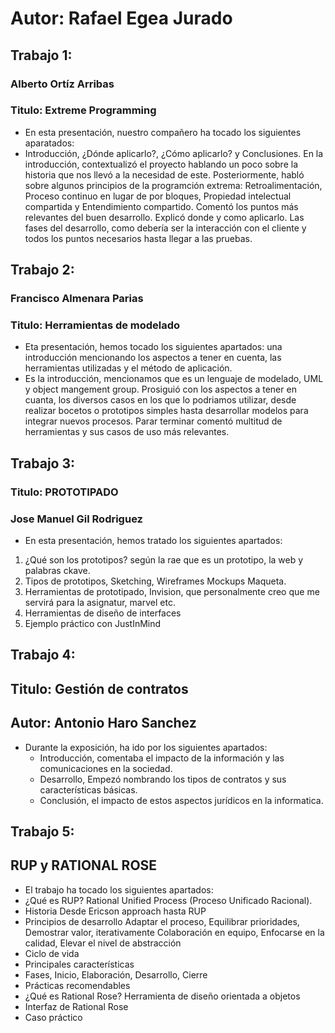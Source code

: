 # Autor: Rafael Egea Jurado




## Trabajo 1:

### Alberto Ortíz Arribas
### Titulo: Extreme Programming

- En esta presentación, nuestro compañero ha tocado los siguientes aparatados:
- Introducción, ¿Dónde aplicarlo?, ¿Cómo aplicarlo? y Conclusiones. En la introducción, contextualizó el proyecto hablando un poco sobre la historia que nos llevó
a la necesidad de este. Posteriormente, habló sobre algunos principios de la programción extrema: Retroalimentación, Proceso continuo en lugar de por bloques, Propiedad 
intelectual compartida y Entendimiento compartido. Comentó los puntos más relevantes del buen desarrollo. Explicó donde y como aplicarlo. Las fases del desarrollo, como 
debería ser la interacción con el cliente y todos los puntos necesarios hasta llegar a las pruebas.


## Trabajo 2:

### Francisco Almenara Parias
### Titulo: Herramientas de modelado

-  Eta presentación, hemos tocado los siguientes apartados: una introducción mencionando los aspectos a tener en cuenta, las herramientas utilizadas y el método de aplicación.
- Es la introducción, mencionamos que es un lenguaje de modelado, UML y object mangement group. Prosiguió con los aspectos a tener en cuanta, los diversos casos en los que
lo podriamos utilizar, desde realizar bocetos o prototipos simples hasta desarrollar modelos para integrar nuevos procesos. Parar terminar comentó multitud de herramientas y
sus casos de uso más relevantes.


## Trabajo 3:

### Titulo: PROTOTIPADO
### Jose Manuel Gil Rodriguez

- En esta presentación, hemos tratado los siguientes apartados: 
1. ¿Qué son los prototipos? según la rae que es un prototipo, la web y palabras ckave.
2. Tipos de prototipos, Sketching, Wireframes Mockups Maqueta.
3. Herramientas de prototipado, Invision, que personalmente creo que me servirá para la asignatur, marvel etc.
4. Herramientas de diseño de interfaces
5. Ejemplo práctico con JustInMind


## Trabajo 4:

## Titulo: Gestión de contratos
## Autor: Antonio Haro Sanchez

- Durante la exposición, ha ido por los siguientes apartados: 
  - Introducción, comentaba el impacto de la información y las comunicaciones en la sociedad.
  - Desarrollo, Empezó nombrando los tipos de contratos y sus características básicas.
  - Conclusión, el impacto de estos aspectos jurídicos en la informatica.


## Trabajo 5:
## RUP y RATIONAL ROSE
- El trabajo ha tocado los siguientes apartados:
- ¿Qué es RUP? Rational Unified Process (Proceso Unificado Racional).
- Historia Desde Ericson approach hasta RUP 
- Principios de desarrollo Adaptar el proceso, Equilibrar prioridades, Demostrar valor, iterativamente Colaboración en equipo, Enfocarse en la calidad, Elevar el nivel de
  abstracción
- Ciclo de vida
- Principales características
- Fases, Inicio, Elaboración, Desarrollo, Cierre
- Prácticas recomendables
- ¿Qué es Rational Rose? Herramienta de diseño orientada a objetos
- Interfaz de Rational Rose
- Caso práctico



